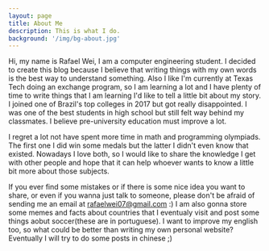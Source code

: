 ```yaml
---
layout: page
title: About Me
description: This is what I do.
background: '/img/bg-about.jpg'
---
```


Hi, my name is Rafael Wei, I am a computer engineering student. I decided to create this blog because I believe that writing things with my own words is the best way to understand something. Also I like I'm currently at Texas Tech doing an exchange program, so I am learning a lot and I have plenty of time to write things that I am learning I'd like to tell a little bit about my story. I joined one of Brazil's top colleges in 2017 but got really disappointed. I was one of the best students in high school but still felt way behind my classmates. I believe pre-university education must improve a lot. 

I regret a lot not have spent more time in math and programming olympiads. The first one I did win some medals but the latter I didn't even know that existed. Nowadays I love both, so I would like to share the knowledge I get with other people and hope that it can help whoever wants to know a little bit more about those subjects. 

If you ever find some mistakes or if there is some nice idea you want to share, or even if you wanna just talk to someone, please don't be afraid of sending me an email at rafaelwei07@gmail.com :) I am also gonna store some memes and facts about countries that I eventualy visit and post some things aobut soccer(these are in portuguese). I want to improve my english too, so what could be better than writing my own personal website? Eventually I will try to do some posts in chinese ;) 